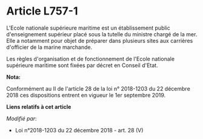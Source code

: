 # Article L757-1

L'Ecole nationale supérieure maritime est un établissement public d'enseignement supérieur placé sous la tutelle du ministre
chargé de la mer. Elle a notamment pour objet de préparer dans plusieurs sites aux carrières d'officier de la marine
marchande.

Les règles d'organisation et de fonctionnement de l'Ecole nationale supérieure maritime sont fixées par décret en Conseil
d'Etat.

**Nota:**

Conformément au II de l'article 28 de la loi n° 2018-1203 du 22 décembre 2018 ces dispositions entrent en vigueur le 1er
septembre 2019.

**Liens relatifs à cet article**

_Modifié par_:

  - Loi n°2018-1203 du 22 décembre 2018 - art. 28 (V)

